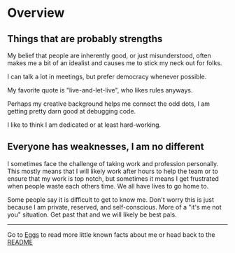 # Overview

## Things that are probably strengths

My belief that people are inherently good, or just misunderstood, often makes me a bit of an idealist and causes me to stick my neck out for folks.

I can talk a lot in meetings, but prefer democracy whenever possible.

My favorite quote is "live-and-let-live", who likes rules anyways.

Perhaps my creative background helps me connect the odd dots, I am getting pretty darn good at debugging code.

I like to think I am dedicated or at least hard-working.

## Everyone has weaknesses, I am no different

I sometimes face the challenge of taking work and profession personally. This mostly means that I will likely work after hours to help the team or to ensure that my work is top notch, but sometimes it means I get frustrated when people waste each others time. We all have lives to go home to.

Some people say it is difficult to get to know me. Don't worry this is just because I am private, reserved, and self-conscious. More of a "it's me not you" situation. Get past that and we will likely be best pals.

___


Go to [Eggs](eggs.md) to read more little known facts about me or head back to the [README](README.md)
